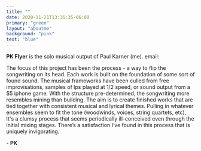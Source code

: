 ```yaml
---
title: ""
date: 2020-11-21T13:36:35-06:00
primary: "green"
layout: "aboutme"
background: "pink"
text: "blue"
---
```


**PK Flyer** is the solo musical output of Paul Karner (me). 
email: 

The focus of this project has been the process - a way to flip the songwriting on its head. Each work is built on the foundation of some sort of found sound. The musical frameworks have been culled from free improvisations, samples of lps played at 1/2 speed, or sound output from a $5 iphone game. With the structure pre-determined, the songwriting more resembles mining than building. The aim is to create finished works that are tied together with consistent musical and lyrical themes. Pulling in whatever ensembles seem to fit the tone (woodwinds, voices, string quartets, etc), It's a clumsy process that seems periodically ill-conceived even through the initial mixing stages. There’s a satisfaction I’ve found in this process that is uniquely invigorating.  

\- **PK**